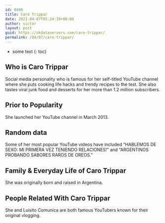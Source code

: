 ```yaml
---
id: 8496
title: Caro Trippar
date: 2021-04-07T05:24:39+00:00
author: victor
layout: post
guid: https://ukdataservers.com/caro-trippar/
permalink: /04/07/caro-trippar/
---
```


* some text
{: toc}


## Who is Caro Trippar



Social media personality who is famous for her self-titled YouTube channel where she puts cooking life hacks and trendy recipes to the test. She also tastes viral junk food and desserts for her more than 1.2 million subscribers. 

                
                
                
## Prior to Popularity



She launched her YouTube channel in March 2013. 

                
                
                
## Random data



Some of her most popular YouTube videos have included &#8220;HABLEMOS DE SEXO: MI PRIMERA VEZ TENIENDO RELACIONES!&#8221; and &#8220;ARGENTINOS PROBANDO SABORES RAROS DE OREOS.&#8221;

                
                
                
## Family & Everyday Life of Caro Trippar



She was originally born and raised in Argentina. 

                
                
                
## People Related With Caro Trippar



She and Luisito Comunica are both famous YouTubers known for their original vlogging. 

                
              
            
          
          
          